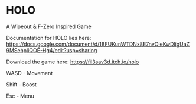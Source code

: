 # HOLO
A Wipeout & F-Zero Inspired Game

Documentation for HOLO lies here: https://docs.google.com/document/d/1BFUKunWTDNx8E7nvOleKwDligUaZ9MSehpliQOE-Hg4/edit?usp=sharing

Download the game here: https://fil3sav3d.itch.io/holo

WASD - Movement

Shift - Boost

Esc - Menu
